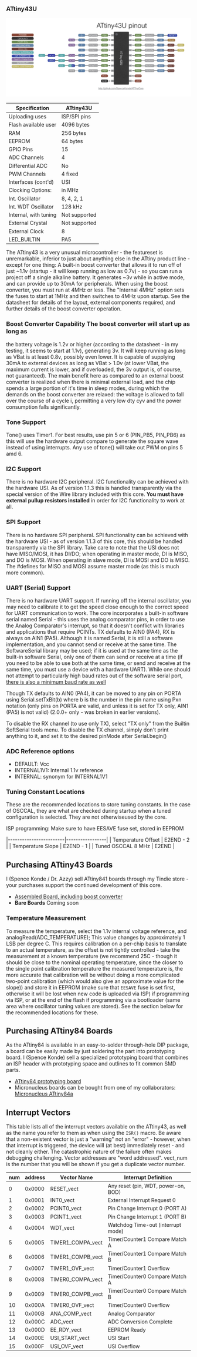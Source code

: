 ### ATtiny43U
![43 pin mapping](Pinout_43.jpg "Arduino Pin Mapping for ATtiny 43")

| Specification           |    ATtiny43U   |
|-------------------------|----------------|
| Uploading uses          |   ISP/SPI pins |
| Flash available user    |     4096 bytes |
| RAM                     |      256 bytes |
| EEPROM                  |       64 bytes |
| GPIO Pins               |             15 |
| ADC Channels            |              4 |
| Differential ADC        |             No |
| PWM Channels            |        4 fixed |
| Interfaces (cont'd)     |            USI |
| Clocking Options:       |         in MHz |
| Int. Oscillator         |     8, 4, 2, 1 |
| Int. WDT Oscillator     |        128 kHz |
| Internal, with tuning   |  Not supported |
| External Crystal        |  Not supported |
| External Clock          |              8 |
| LED_BUILTIN             |            PA5 |

The ATtiny43 is a very unusual microcontroller - the featureset is unremarkable, inferior to just about anything else in the ATtiny product line - except for one thing: A built-in boost converter that allows it to run off of just ~1.1v (startup - it will keep running as low as 0.7v) - so you can run a project off a single alkaline battery. It generates ~3v while in active mode, and can provide up to 30mA for peripherals. When using the boost converter, you must run at 4MHz or less. The "Internal 4MHz" option sets the fuses to start at 1MHz and then switches to 4MHz upon startup. See the datasheet for details of the layout, external components required, and further details of the boost converter operation.

### Boost Converter Capability The boost converter will start up as long as
the battery voltage is 1.2v or higher (according to the datasheet - in my
testing, it seems to start at 1.1v), generating 3v. It will keep running as
long as VBat is at least 0.8v, possibly even lower. It is capable of supplying
30mA to external devices as long as VBat > 1.0v (at lower VBat, the maximum
current is lower, and if overloaded, the 3v output is, of course, not
guaranteed). The main benefit here as compared to an external boost converter
is realized when there  is minimal external load, and the chip spends a large
portion of it's time in sleep modes, during which the demands on the boost
converter are relaxed: the voltage is allowed to fall over the course of a
cycle i, permitting a very low dty cyv and the power consumption falls
significantly.

### Tone Support
Tone() uses Timer1. For best results, use pin 5 or 6 (PIN_PB5, PIN_PB6) as this will use the hardware output compare to generate the square wave instead of using interrupts. Any use of tone() will take out PWM on pins 5 amd 6.

### I2C Support
There is no hardware I2C peripheral. I2C functionality can be achieved with the hardware USI. As of version 1.1.3 this is handled transparently via the special version of the Wire library included with this core. **You must have external pullup resistors installed** in order for I2C functionality to work at all.

### SPI Support
There is no hardware SPI peripheral. SPI functionality can be achieved with the hardware USI - as of version 1.1.3 of this core, this should be handled transparently via the SPI library. Take care to note that the USI does not have MISO/MOSI, it has DI/DO; when operating in master mode, DI is MISO, and DO is MOSI. When operating in slave mode, DI is MOSI and DO is MISO. The #defines for MISO and MOSI assume master mode (as this is much more common).

### UART (Serial) Support
There is no hardware UART support. If running off the internal oscillator, you may need to calibrate it to get the speed close enough to the correct speed for UART communication to work. The core incorporates a built-in software serial named Serial - this uses the analog comparator pins, in order to use the Analog Comparator's interrupt, so that it doesn't conflict with libraries and applications that require PCINTs.  TX defaults to AIN0 (PA4), RX is always on AIN1 (PA5). Although it is named Serial, it is still a software implementation, and you cannot send or receive at the same time. The SoftwareSerial library may be used; if it is used at the same time as the built-in software Serial, only one of them can send *or* receive at a time (if you need to be able to use both at the same time, or send and receive at the same time, you must use a device with a hardware UART). While one should not attempt to particularly high baud rates out of the software serial port, [there is also a minimum baud rate as well](Ref_TinySoftSerial.md)

Though TX defaults to AIN0 (PA4), it can be moved to any pin on PORTA using Serial.setTxBit(b) where b is the number in the pin name using Pxn notation (only pins on PORTA are valid, and unless it is set for TX only, AIN1 (PA5) is not valid) (2.0.0+ only - was broken in earlier versions).

To disable the RX channel (to use only TX), select "TX only" from the Builtin SoftSerial tools menu. To disable the TX channel, simply don't print anything to it, and set it to the desired pinMode after Serial.begin()

### ADC Reference options
* DEFAULT: Vcc
* INTERNAL1V1: Internal 1.1v reference
* INTERNAL: synonym for INTERNAL1V1

### Tuning Constant Locations
These are the recommended locations to store tuning constants. In the case of OSCCAL, they are what are checked during startup when a tuned configuration is selected. They are not otherwiseused by the core.

ISP programming: Make sure to have EESAVE fuse set, stored in EEPROM

|------------------------|-----------------|
| Temperature Offset     | E2END - 2       |
| Temperature Slope      | E2END - 1       |
| Tuned OSCCAL 8 MHz     | E2END           |

## Purchasing ATtiny43 Boards
I (Spence Konde / Dr. Azzy) sell ATtiny841 boards through my Tindie store - your purchases support the continued development of this core.
* [Assembled Board, including boost converter](https://www.tindie.com/products/16617/)
* **Bare Boards** Coming soon
### Temperature Measurement
To measure the temperature, select the 1.1v internal voltage reference, and analogRead(ADC_TEMPERATURE); This value changes by approximately 1 LSB per degree C. This requires calibration on a per-chip basis to translate to an actual temperature, as the offset is not tightly controlled - take the measurement at a known temperature (we recommend 25C - though it should be close to the nominal operating temperature, since the closer to the single point calibration temperature the measured temperature is, the more accurate that calibration will be without doing a more complicated two-point calibration (which would also give an approximate value for the slope)) and store it in EEPROM (make sure that `EESAVE` fuse is set first, otherwise it will be lost when new code is uploaded via ISP) if programming via ISP, or at the end of the flash if programming via a bootloader (same area where oscillator tuning values are stored). See the section below for the recommended locations for these.
## Purchasing ATtiny84 Boards
As the ATtiny84 is available in an easy-to-solder through-hole DIP package, a board can be easily made by just soldering the part into prototyping board.
I (Spence Konde) sell a specialized prototyping board that combines an ISP header with prototyping space and outlines to fit common SMD parts.
* [ATtiny84 prototyping board](https://www.tindie.com/products/drazzy/attiny84-project-board/)
* Micronucleus boards can be bought from one of my collaborators: [Micronucleus ATtiny84a](https://www.tindie.com/products/svdbor/tiniest-arduino-compatible-board-with-micronucleus/)


## Interrupt Vectors
This table lists all of the interrupt vectors available on the ATtiny43, as well as the name you refer to them as when using the `ISR()` macro. Be aware that a non-existent vector is just a "warning" not an "error" - however, when that interrupt is triggered, the device will (at best) immediately reset - and not cleanly either. The catastrophic nature of the failure often makes debugging challenging. Vector addresses are "word addressed". vect_num is the number that you will be shown if you get a duplicate vector number.

| num | address| Vector Name        | Interrupt Definition
|-----|--------|--------------------|--------------------------------------
|   0 | 0x0000 | RESET_vect         | Any reset (pin, WDT, power-on, BOD)
|   1 | 0x0001 | INT0_vect          | External Interrupt Request 0
|   2 | 0x0002 | PCINT0_vect        | Pin Change Interrupt 0 (PORT A)
|   3 | 0x0003 | PCINT1_vect        | Pin Change Interrupt 1 (PORT B)
|   4 | 0x0004 | WDT_vect           | Watchdog Time-out (interrupt mode)
|   5 | 0x0005 | TIMER1_COMPA_vect  | Timer/Counter1 Compare Match A
|   6 | 0x0006 | TIMER1_COMPB_vect  | Timer/Counter1 Compare Match B
|   7 | 0x0007 | TIMER1_OVF_vect    | Timer/Counter1 Overflow
|   8 | 0x0008 | TIMER0_COMPA_vect  | Timer/Counter0 Compare Match A
|   9 | 0x0009 | TIMER0_COMPB_vect  | Timer/Counter0 Compare Match B
|  10 | 0x000A | TIMER0_OVF_vect    | Timer/Counter0 Overflow
|  11 | 0x000B | ANA_COMP_vect      | Analog Comparator
|  12 | 0x000C | ADC_vect           | ADC Conversion Complete
|  13 | 0x000D | EE_RDY_vect        | EEPROM Ready
|  14 | 0x000E | USI_START_vect     | USI Start
|  15 | 0x000F | USI_OVF_vect       | USI Overflow
